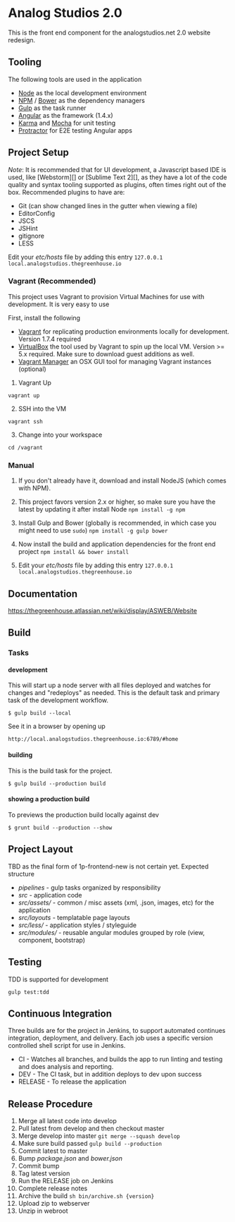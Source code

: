 # Analog Studios 2.0
This is the front end component for the analogstudios.net 2.0 website redesign.

## Tooling
The following tools are used in the application

- [Node][] as the local development environment
- [NPM][] / [Bower][] as the dependency managers
- [Gulp][] as the task runner
- [Angular][] as the framework (1.4.x)
- [Karma][] and [Mocha][] for unit testing
- [Protractor][] for E2E testing Angular apps


[Node]: https://nodejs.org/
[NPM]: https://www.npmjs.com/
[Bower]: http://bower.io/
[Gulp]: http://gulpjs.com/
[Angular]: https://angularjs.org/
[Karma]: http://karma-runner.github.io/
[Mocha]: http://mochajs.org/
[Protractor]: https://angular.github.io/protractor/


## Project Setup

*Note*: It is recommended that for UI development, a Javascript based IDE is used, like [Webstorm][] or [Sublime Text 2][],
as they have a lot of the code quality and syntax tooling supported as plugins, often times right out of the box.
Recommended plugins to have are:
- Git (can show changed lines in the gutter when viewing a file)
- EditorConfig
- JSCS
- JSHint
- gitignore
- LESS

Edit your _etc/hosts_ file by adding this entry `127.0.0.1      local.analogstudios.thegreenhouse.io`

### Vagrant (Recommended)
This project uses Vagrant to provision Virtual Machines for use with development.  It is very easy to use

First, install the following

- [Vagrant][] for replicating production environments locally for development.  Version 1.7.4 required
- [VirtualBox][] the tool used by Vagrant to spin up the local VM.  Version >= 5.x required.  Make sure to download
guest additions as well.
- [Vagrant Manager][] an OSX GUI tool for managing Vagrant instances (optional)


1. Vagrant Up
```
vagrant up
```
2. SSH into the VM
```
vagrant ssh
```

3. Change into your workspace
```
cd /vagrant
```

[Vagrant]: http://www.vagrantup.com/
[VirtualBox]: http://www.virtualbox.org/
[Vagrant Manager]: http://vagrantmanager.com/

### Manual

1. If you don't already have it, download and install NodeJS (which comes with NPM).

2. This project favors version 2.x or higher, so make sure you have the latest by updating it after install Node `npm install -g npm`

3. Install Gulp and Bower (globally is recommended, in which case you might need to use `sudo`) `npm install -g gulp bower`

4. Now install the build and application dependencies for the front end project `npm install && bower install`

5. Edit your _etc/hosts_ file by adding this entry `127.0.0.1      local.analogstudios.thegreenhouse.io`


## Documentation
https://thegreenhouse.atlassian.net/wiki/display/ASWEB/Website

## Build

### Tasks
#### development
This will start up a node server with all files deployed and watches for changes and "redeploys" as needed.  This is the
default task and primary task of the development workflow.

```
$ gulp build --local
```

See it in a browser by opening up

```
http://local.analogstudios.thegreenhouse.io:6789/#home
```

#### building
This is the build task for the project.

```
$ gulp build --production build
```

#### showing a production build
To previews the production build locally against dev

```
$ grunt build --production --show
```

## Project Layout
TBD as the final form of 1p-frontend-new is not certain yet.  Expected structure

* _pipelines_ - gulp tasks organized by responsibility
* _src_ - application code
* _src/assets/_ - common / misc assets (xml, .json, images, etc) for the application
* _src/layouts_ - templatable page layouts
* _src/less/_ - application styles / styleguide
* _src/modules/_ - reusable angular modules grouped by role (view, component, bootstrap)

## Testing
TDD is supported for development

`gulp test:tdd`

## Continuous Integration
Three builds are for the project in Jenkins, to support automated continues integration, deployment, and delivery.
Each job uses a specific version controlled shell script for use in Jenkins.

* CI - Watches all branches, and builds the app to run linting and testing and does analysis and reporting.
* DEV - The CI task, but in addition deploys to dev upon success
* RELEASE - To release the application

## Release Procedure
1. Merge all latest code into develop
2. Pull latest from develop and then checkout master
3. Merge develop into master `git merge --squash develop`
4. Make sure build passed `gulp build --production`
5. Commit latest to master
6. Bump _package.json_ and _bower.json_
7. Commit bump
8. Tag latest version
9. Run the RELEASE job on Jenkins
9. Complete release notes
10. Archive the build `sh bin/archive.sh {version}`
11. Upload zip to webserver
12. Unzip in webroot